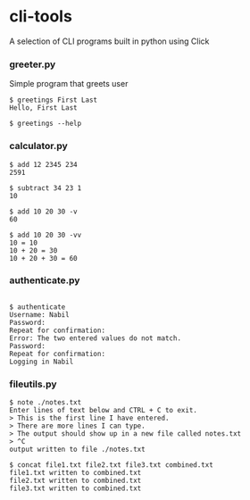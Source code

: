 # cli-tools

A selection of CLI programs built in python using Click

### greeter.py

Simple program that greets user

```
$ greetings First Last
Hello, First Last

$ greetings --help
```

### calculator.py
```
$ add 12 2345 234
2591

$ subtract 34 23 1
10

$ add 10 20 30 -v
60

$ add 10 20 30 -vv
10 = 10
10 + 20 = 30
10 + 20 + 30 = 60
```

### authenticate.py
```

$ authenticate    
Username: Nabil
Password: 
Repeat for confirmation: 
Error: The two entered values do not match.
Password: 
Repeat for confirmation: 
Logging in Nabil
```

### fileutils.py

```
$ note ./notes.txt
Enter lines of text below and CTRL + C to exit.
> This is the first line I have entered.
> There are more lines I can type.
> The output should show up in a new file called notes.txt
> ^C
output written to file ./notes.txt
```

```
$ concat file1.txt file2.txt file3.txt combined.txt
file1.txt written to combined.txt
file2.txt written to combined.txt
file3.txt written to combined.txt
```